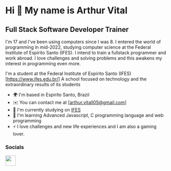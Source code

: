Hi 👋 My name is Arthur Vital
==========================

Full Stack Software Developer Trainer
-----------------------------

I'm 17 and I've been using computers since I was 8. I entered the world of programming in mid-2022, studying computer science at the Federal Institute of Espírito Santo (IFES). I intend to train a fullstack programmer and work abroad. I love challenges and solving problems and this awakens my interest in programming even more.

I'm a student at the Federal Institute of Espirito Santo (IFES) [https://www.ifes.edu.br/] A school focused on technology and the extraordinary results of its students

* 🌍  I'm based in Espiríto Santo, Brazil
* ✉️  You can contact me at [arthur.vitall05@gmail.com]
* 🚀  I'm currently studying on [IFES](https://www.ifes.edu.br/)
* 🧠  I'm learning Advanced Javascript, C programming language and web programming
* ⚡  I love challenges and new life experiences and I am also a gaming lover.

### Socials

<p align="left"> <a href="https://discord.com/users/449699683426631682" target="_blank" rel="noreferrer"><img src="https://raw.githubusercontent.com/danielcranney/readme-generator/main/public/icons/socials/discord.svg" width="32" height="32" /></a> <a href="https://www.github.com/peguimasid" target="_blank" rel="noreferrer">
